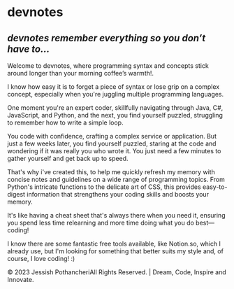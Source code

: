 # devnotes

## _devnotes remember everything so you don’t have to..._

Welcome to devnotes, where programming syntax and concepts stick around longer than your morning coffee’s warmth!.

I know how easy it is to forget a piece of syntax or lose grip on a complex concept, especially when you're juggling multiple programming languages.

One moment you're an expert coder, skillfully navigating through Java, C#, JavaScript, and Python, and the next, you find yourself puzzled, struggling to remember how to write a simple loop.

You code with confidence, crafting a complex service or application. But just a few weeks later, you find yourself puzzled, staring at the code and wondering if it was really you who wrote it. You just need a few minutes to gather yourself and get back up to speed.

That's why i've created this, to help me quickly refresh my memory with concise notes and guidelines on a wide range of programming topics. From Python's intricate functions to the delicate art of CSS, this provides easy-to-digest information that strengthens your coding skills and boosts your memory.

It's like having a cheat sheet that's always there when you need it, ensuring you spend less time relearning and more time doing what you do best—coding!

I know there are some fantastic free tools available, like Notion.so, which I already use, but I'm looking for something that better suits my style and, of course, I love coding! :)

© 2023 Jessish PothancheriAll Rights Reserved. | Dream, Code, Inspire and Innovate.
